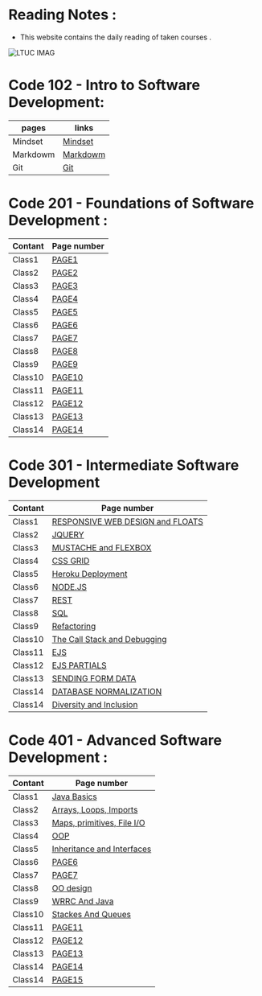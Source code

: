 # Reading Notes :

- This website contains the daily reading of taken courses .

![LTUC IMAG](https://tse3.mm.bing.net/th?id=OIP.NnKjqMfUo-fisKWU9URw4QHaE5&pid=Api&P=0&w=232&h=154)


# Code 102 - Intro to Software Development:


pages | links | 
---------| ----------- |
Mindset | [Mindset](https://baraarami.github.io/reading-notes/Mindset)| 
Markdowm | [Markdowm](https://baraarami.github.io/reading-notes/Learning%20Markdown)|
Git | [Git](https://baraarami.github.io/reading-notes/Git%20intro)|   




# Code 201 - Foundations of Software Development :

Contant | Page number  | 
---------| ----------- |
Class1 | [PAGE1](https://baraarami.github.io/code-201_READING-NOTE/class-01)| 
Class2 | [PAGE2](https://baraarami.github.io/code-201_READING-NOTE/class-02)|
Class3 | [PAGE3](https://baraarami.github.io/code-201_READING-NOTE/class-03)|   
Class4 | [PAGE4](https://baraarami.github.io/code-201_READING-NOTE/class-04)|   
Class5 | [PAGE5](https://baraarami.github.io/code-201_READING-NOTE/class-05)|   
Class6 | [PAGE6](https://baraarami.github.io/code-201_READING-NOTE/class-06)|  
Class7 | [PAGE7](https://baraarami.github.io/code-201_READING-NOTE/class-07)|  
Class8 | [PAGE8](https://baraarami.github.io/code-201_READING-NOTE/class-08)|   
Class9 | [PAGE9](https://baraarami.github.io/code-201_READING-NOTE/class-09)|   
Class10| [PAGE10](https://baraarami.github.io/code-201_READING-NOTE/class-10)|  
Class11| [PAGE11](https://baraarami.github.io/code-201_READING-NOTE/class-11-Audio%2C%20Video%2C%20Images)| 
Class12| [PAGE12](https://baraarami.github.io/code-201_READING-NOTE/class-12%20Chart.js%2C%20Canvas)| 
Class13| [PAGE13](https://baraarami.github.io/code-201_READING-NOTE/Local%20Storage)| 
Class14| [PAGE14](https://baraarami.github.io/code-201_READING-NOTE/class-13-CSS%20Transforms%2C%20Transitions%2C%20and%20Animations)| 




# Code 301 - Intermediate Software Development 

Contant | Page number  | 
---------| ----------- |
Class1 | [RESPONSIVE WEB DESIGN and FLOATS](https://baraarami.github.io/reading-notes/RESPONSIVE%20WEB%20DESIGN%20and%20FLOATS)| 
Class2 | [JQUERY](https://baraarami.github.io/reading-notes/jQuery%2C%20Events%2C%20and%20The%20DOM)|
Class3 | [MUSTACHE and FLEXBOX](https://baraarami.github.io/reading-notes/MUSTACHE%20and%20FLEXBOX)|   
Class4 | [CSS GRID](https://baraarami.github.io/reading-notes/CSS-GRID)|   
Class5 | [Heroku Deployment](https://baraarami.github.io/reading-notes/Heroku%20Deployment)|   
Class6 | [NODE.JS](https://baraarami.github.io/reading-notes/NODE.JS)|  
Class7 | [REST](https://baraarami.github.io/reading-notes/REST)|  
Class8 | [SQL](https://baraarami.github.io/reading-notes/SQL)|   
Class9 | [Refactoring](https://baraarami.github.io/reading-notes/Refactoring)|   
Class10| [The Call Stack and Debugging](https://baraarami.github.io/reading-notes/The%20Call%20Stack%20and%20Debugging)|  
Class11| [EJS](https://baraarami.github.io/reading-notes/EJS)| 
Class12| [EJS PARTIALS](https://baraarami.github.io/reading-notes/EJS%20PARTIALS)| 
Class13| [ SENDING FORM DATA](https://baraarami.github.io/reading-notes/SENDING%20FORM%20DATA)| 
Class14| [DATABASE NORMALIZATION](https://baraarami.github.io/reading-notes/DATABASE%20NORMALIZATION)| 
Class14| [Diversity and Inclusion](https://baraarami.github.io/reading-notes/Diversity%20and%20Inclusion)|



# Code 401 - Advanced Software Development :

Contant | Page number  | 
---------| ----------- |
Class1 | [Java Basics](https://baraarami.github.io/reading-notes/Java%20Basics)| 
Class2 | [Arrays, Loops, Imports](https://baraarami.github.io/reading-notes/Arrays%2C%20Loops%2C%20Imports)|
Class3 | [Maps, primitives, File I/O](https://baraarami.github.io/reading-notes/Maps%2C%20primitives%2C%20File%20I%20%2C%20O%20)|   
Class4 | [OOP](https://baraarami.github.io/reading-notes/OOP)|   
Class5 | [Inheritance and Interfaces](https://baraarami.github.io/reading-notes/Inheritance%20and%20Interfaces)|   
Class6 | [PAGE6]()|  
Class7 | [PAGE7]()|  
Class8 | [OO design](https://baraarami.github.io/reading-notes/OO%20Design)|   
Class9 | [WRRC And Java](https://baraarami.github.io/reading-notes/WRRC%20and%20Java)|   
Class10| [Stackes And Queues](https://baraarami.github.io/reading-notes/Stacks%20and%20Queues)|  
Class11| [PAGE11]()| 
Class12| [PAGE12]()| 
Class13| [PAGE13]()| 
Class14| [PAGE14]()| 
Class14| [PAGE15]()|
